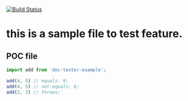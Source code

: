 [![Build Status](https://travis-ci.org/stefanpenner/doc-test-example.svg?branch=master)](https://travis-ci.org/stefanpenner/doc-test-example)
# this is a sample file to test feature.
## POC file
```js
import add from 'doc-tester-example';

add(4, 5) // equals: 9;
add(4, 5) // not-equals: 6;
add(2, 3) // throws;
```
